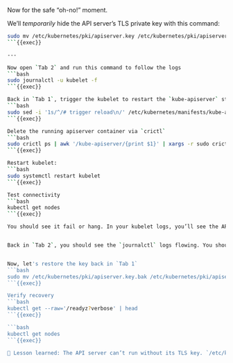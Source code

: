 Now for the safe “oh-no!” moment.  

We’ll *temporarily* hide the API server’s TLS private key with this command:
```bash
sudo mv /etc/kubernetes/pki/apiserver.key /etc/kubernetes/pki/apiserver.key.bak
```{{exec}}

---

Now open `Tab 2` and run this command to follow the logs
```bash
sudo journalctl -u kubelet -f
```{{exec}}

Back in `Tab 1`, trigger the kubelet to restart the `kube-apiserver` static pod
```bash
sudo sed -i '1s/^/# trigger reload\n/' /etc/kubernetes/manifests/kube-apiserver.yaml
```{{exec}}

Delete the running apiserver container via `crictl`
```bash
sudo crictl ps | awk '/kube-apiserver/{print $1}' | xargs -r sudo crictl rm -f
```{{exec}}

Restart kubelet:
```bash
sudo systemctl restart kubelet
```{{exec}}

Test connectivity
```bash
kubectl get nodes
```{{exec}}

You should see it fail or hang. In your kubelet logs, you’ll see the API server static Pod fail to start.


Back in `Tab 2`, you should see the `journalctl` logs flowing. You should see the apiserver container crash/loop with TLS file errors.


Now, let's restore the key back in `Tab 1`
```bash
sudo mv /etc/kubernetes/pki/apiserver.key.bak /etc/kubernetes/pki/apiserver.key
```{{exec}}

Verify recovery
```bash
kubectl get --raw='/readyz?verbose' | head
```{{exec}}

```bash
kubectl get nodes
```{{exec}}

🎯 Lesson learned: The API server can’t run without its TLS key. `/etc/kubernetes/pki` really is the control plane’s crown jewels.
